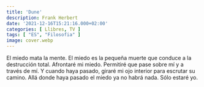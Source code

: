 ```yaml
---
title: 'Dune'
description: Frank Herbert
date: '2021-12-16T15:21:16.000+02:00'
categories: [ Llibres, TV ]
tags: [ "ES", "Filosofia" ]
image: cover.webp
---
```


El miedo mata la mente. El miedo es la pequeña muerte que conduce a la destrucción total. Afrontaré mi miedo. Permitiré que pase sobre mí y a través de mí. Y cuando haya pasado, giraré mi ojo interior para escrutar su camino. Allá donde haya pasado el miedo ya no habrá nada. Sólo estaré yo.
